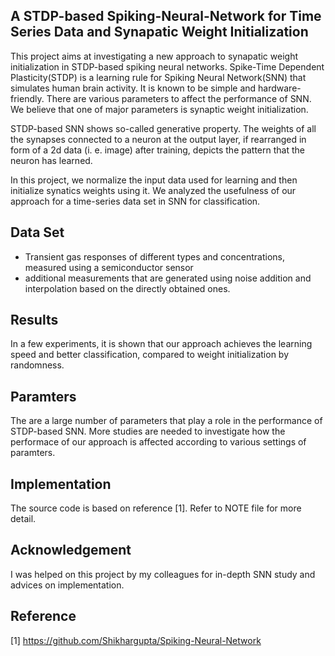 ##  A STDP-based Spiking-Neural-Network for Time Series Data and Synapatic Weight Initialization

This project aims at investigating a new approach to
synapatic weight initialization in STDP-based spiking neural 
networks.
Spike-Time Dependent Plasticity(STDP) is a learning rule 
for Spiking Neural Network(SNN) that simulates human brain activity. It is known to be simple and hardware-friendly.
There are various parameters to affect
the performance of SNN.
We believe that one of major parameters is synaptic weight initialization.

STDP-based SNN shows so-called generative property. 
The weights of all the synapses connected to a neuron at the output layer, 
if rearranged in form of a 2d data (i. e. image) after training,
depicts the pattern that the neuron has learned.

In this project, we normalize the input data used for learning and
then initialize synatics weights using it.
We analyzed the usefulness of our approach 
for a time-series data set in SNN for classification.

## Data Set
- Transient gas responses of different types and concentrations, measured using a semiconductor sensor
- additional measurements that are generated using noise addition and interpolation
based on the directly obtained ones.


## Results
In a few experiments, it is shown that
our approach achieves the learning speed and
better classification, compared to 
weight initialization by randomness.


## Paramters
The are a large number of parameters that play a role in 
the performance of STDP-based SNN.
More studies are needed to investigate how
the performace of our approach is affected according to various settings of paramters.


## Implementation
The source code is based on reference [1].
Refer to NOTE file for more detail.

## Acknowledgement
I was helped on this project by my colleagues 
for in-depth SNN study and advices on implementation.


## Reference
[1] https://github.com/Shikhargupta/Spiking-Neural-Network


